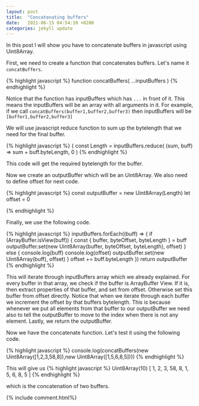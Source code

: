 ```yaml
---
layout: post
title:  "Concatenating buffers"
date:   2021-06-15 04:54:10 +0200
categories: jekyll update
---
```

In this post I will show you have to concatenate buffers in javascript using Uint8Array.

First, we need to create a function that concatenates buffers. Let's name it `concatBuffers`. 

{% highlight javascript %}
function concatBuffers(
  ...inputBuffers
) 
{% endhighlight %}

Notice that the function has inputBuffers which has `...` in front of it. This means the inputBuffers will be an array with all arguments in it. For example, if we call `concatBuffers(buffer1,buffer2,buffer3)` then inputBuffers will be `[buffer1,buffer2,buffer3]`

We will use javascript reduce function to sum up the bytelength that we need for the final buffer.

{% highlight javascript %}
{
  const Length = inputBuffers.reduce(
    (sum, buff) => sum + buff.byteLength,
    0
  )
{% endhighlight %}

This code will get the required bytelength for the buffer.

Now we create an outputBuffer which will be an Uint8Array. We also need to define offset for next code.

{% highlight javascript %}
  const outputBuffer = new Uint8Array(Length)
  let offset = 0

{% endhighlight %}

Finally, we use the following code.

{% highlight javascript %}
 inputBuffers.forEach((buff) => {
    if (ArrayBuffer.isView(buff)) {
      const { buffer, byteOffset, byteLength } = buff
      outputBuffer.set(new Uint8Array(buffer, byteOffset, byteLength), offset)
    } else {
	console.log(buff)
	console.log(offset)
      outputBuffer.set(new Uint8Array(buff), offset)
    }
    offset += buff.byteLength
  })
   return outputBuffer
{% endhighlight %}

This will iterate through inputBuffers array which we already explained. For every buffer in that array, we check if the buffer is ArrayBuffer View. If it is, then extract properties of that buffer, and set from offset. Otherwise set this buffer from offset directly. Notice that when we iterate through each buffer we increment the offset by that buffers bytelength. This is because whenever we put all elements from that buffer to our outputBuffer we need also to tell the outputBuffer to move to the index when there is not any element. Lastly, we return the outputBuffer.

Now we have the concatenate function. Let's test it using the following code.

{% highlight javascript %}
console.log(concatBuffers(new Uint8Array([1,2,3,58,8]),new Uint8Array([1,5,6,8,5])))
{% endhighlight %}

This will give us
{% highlight javascript %}
Uint8Array(10) [
  1, 2, 3, 58, 8,
  1, 5, 6,  8, 5
]
{% endhighlight %}

which is the concatenation of two buffers.

{% include comment.html%}






